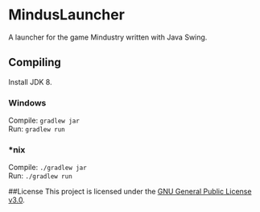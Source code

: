 # MindusLauncher
A launcher for the game Mindustry written with Java Swing.

## Compiling
Install JDK 8.

### Windows
Compile: `gradlew jar`\
Run: `gradlew run`

### *nix
Compile: `./gradlew jar`\
Run: `./gradlew run`

##License
This project is licensed under the [GNU General Public License v3.0](LICENSE).


